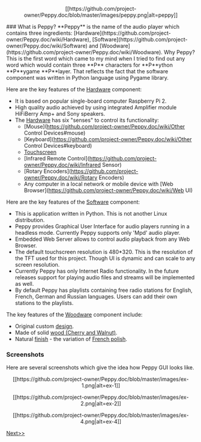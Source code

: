 <p align="center">
[[https://github.com/project-owner/Peppy.doc/blob/master/images/peppy.png|alt=peppy]]
</p>
### What is Peppy?
**Peppy** is the name of the audio player which contains three ingredients: [Hardware](https://github.com/project-owner/Peppy.doc/wiki/Hardware), [Software](https://github.com/project-owner/Peppy.doc/wiki/Software) and [Woodware](https://github.com/project-owner/Peppy.doc/wiki/Woodware). Why Peppy? This is the first word which came to my mind when I tried to find out any word which would contain three **P** characters for **P**ython **P**ygame **P**layer. That reflects the fact that the software component was written in Python language using Pygame library.

Here are the key features of the [Hardware](https://github.com/project-owner/Peppy.doc/wiki/Hardware) component:
* It is based on popular single-board computer Raspberry Pi 2.
* High quality audio achieved by using integrated Amplifier module HiFiBerry Amp+ and Sony speakers.
* The [Hardware](https://github.com/project-owner/Peppy.doc/wiki/Hardware) has six "senses" to control its functionality:
    * [Mouse](https://github.com/project-owner/Peppy.doc/wiki/Other Control Devices#mouse)
    * [Keyboard](https://github.com/project-owner/Peppy.doc/wiki/Other Control Devices#keyboard)
    * [Touchscreen](https://github.com/project-owner/Peppy.doc/wiki/Touchscreen)
    * [Infrared Remote Control](https://github.com/project-owner/Peppy.doc/wiki/Infrared Sensor)
    * [Rotary Encoders](https://github.com/project-owner/Peppy.doc/wiki/Rotary Encoders)
    * Any computer in a local network or mobile device with [Web Browser](https://github.com/project-owner/Peppy.doc/wiki/Web UI)

Here are the key features of the [Software](https://github.com/project-owner/Peppy.doc/wiki/Software) component:
* This is application written in Python. This is not another Linux distribution.
* Peppy provides Graphical User Interface for audio players running in a headless mode. Currently Peppy supports only 'Mpd' audio player.
* Embedded Web Server allows to control audio playback from any Web Browser.
* The default touchscreen resolution is 480*320. This is the resolution of the TFT used for this project. Though UI is dynamic and can scale to any screen resolution.
* Currently Peppy has only Internet Radio functionality. In the future releases support for playing audio files and streams will be implemented as well.
* By default Peppy has playlists containing free radio stations for English, French, German and Russian languages. Users can add their own stations to the playlists.

The key features of the [Woodware](https://github.com/project-owner/Peppy.doc/wiki/Woodware) component include:
* Original custom [design](https://github.com/project-owner/Peppy.doc/wiki/Design).
* Made of solid [wood (Cherry and Walnut)](https://github.com/project-owner/Peppy.doc/wiki/Woodware#materials).
* Natural [finish](https://github.com/project-owner/Peppy.doc/wiki/Finishing) - the variation of [French polish](https://en.wikipedia.org/wiki/French_polish).

### Screenshots
Here are several screenshots which give the idea how Peppy GUI looks like.
<p align="center">
[[https://github.com/project-owner/Peppy.doc/blob/master/images/ex-1.png|alt=ex-1]]
</p>
<p align="center">
[[https://github.com/project-owner/Peppy.doc/blob/master/images/ex-2.png|alt=ex-2]]
</p>
<p align="center">
[[https://github.com/project-owner/Peppy.doc/blob/master/images/ex-4.png|alt=ex-4]]
</p>

[Next>>](https://github.com/project-owner/Peppy.doc/wiki/Hardware)
